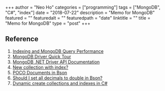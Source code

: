 +++
author = "Neo Ho"
categories = ["programming"]
tags = ["MongoDB", "C#", "index"]
date = "2018-07-22"
description = "Memo for MongoDB"
featured = ""
featuredalt = ""
featuredpath = "date"
linktitle = ""
title = "Memo for MongoDB"
type = "post"
+++

## Reference
1. [Indexing and MongoDB Query Performance](https://itnext.io/indexing-and-mongodb-query-performance-a8a6a64c4308)
2. [MongoDB Driver Quick Tour](http://mongodb.github.io/mongo-csharp-driver/2.2/getting_started/quick_tour/)
3. [MongoDB .NET Driver API Documentation](http://api.mongodb.com/csharp/2.2/html/R_Project_CSharpDriverDocs.htm)
4. [New collection with index?](https://stackoverflow.com/questions/31991710/mongodb-auto-create-index-for-new-collections)
5. [POCO Documents in Bson](https://dotnetcodr.com/2014/08/04/mongodb-in-net-part-3-starting-with-poco-documents/)
6. [Should I set all decimals to double in Bson?](https://stackoverflow.com/questions/22019413/setting-default-mongodb-bson-representation-for-all-decimals-to-double)
7. [Dynamic create collections and indexes in C#](https://stackoverflow.com/questions/49129660/mongodb-c-sharp-creating-index-and-collection-dynamiaclly)